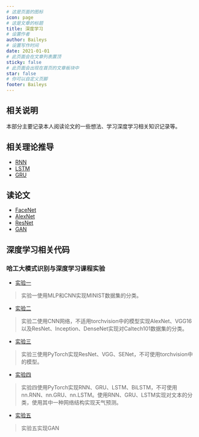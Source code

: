 ```yaml
---
# 这是页面的图标
icon: page
# 这是文章的标题
title: 深度学习
# 设置作者
author: Baileys
# 设置写作时间
date: 2021-01-01
# 此页面会在文章列表置顶
sticky: false
# 此页面会出现在首页的文章板块中
star: false
# 你可以自定义页脚
footer: Baileys
---
```


## 相关说明
本部分主要记录本人阅读论文的一些想法、学习深度学习相关知识记录等。

## 相关理论推导
- [RNN](Theories/RNN.md)
- [LSTM](Theories/LSTM.md)
- [GRU](Theories/GRU.md)

## 读论文

- [FaceNet](ReadingPapers/FaceNet.html)
- [AlexNet](ReadingPapers/AlexNet.html)
- [ResNet](ReadingPapers/ResNet.html)
- [GAN](ReadingPapers/GAN.html)


## 深度学习相关代码

### 哈工大模式识别与深度学习课程实验
- [实验一](https://github.com/BaileysRock/DeepLearningExperiment/blob/master/Experiment1/Report/report.pdf)  
> 实验一使用MLP和CNN实现MINIST数据集的分类。  
- [实验二](https://github.com/BaileysRock/DeepLearningExperiment/tree/master/Experiment2/Report/report.pdf)  
> 实验二使用CNN网络，不适用torchvision中的模型实现AlexNet、VGG16以及ResNet、Inception、DenseNet实现对Caltech101数据集的分类。  
- [实验三]()
> 实验三使用PyTorch实现ResNet、VGG、SENet，不可使用torchvision中的模型。  
- [实验四]()
> 实验四使用PyTorch实现RNN、GRU、LSTM、BiLSTM，不可使用nn.RNN、nn.GRU、nn.LSTM。使用RNN、GRU、LSTM实现对文本的分类，使用其中一种网络结构实现天气预测。  
- [实验五]()
> 实验五实现GAN


